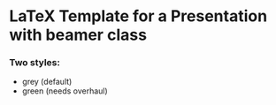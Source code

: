 # LaTeX Template for a Presentation with beamer class
### Two styles:
 - grey (default)
 - green (needs overhaul)
